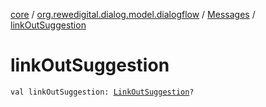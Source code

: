 [core](../../index.md) / [org.rewedigital.dialog.model.dialogflow](../index.md) / [Messages](index.md) / [linkOutSuggestion](./link-out-suggestion.md)

# linkOutSuggestion

`val linkOutSuggestion: `[`LinkOutSuggestion`](../-link-out-suggestion/index.md)`?`